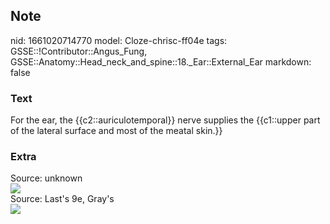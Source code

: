 ## Note
nid: 1661020714770
model: Cloze-chrisc-ff04e
tags: GSSE::!Contributor::Angus_Fung, GSSE::Anatomy::Head_neck_and_spine::18._Ear::External_Ear
markdown: false

### Text
For the ear, the {{c2::auriculotemporal}} nerve supplies the {{c1::upper part of the lateral surface and most of the meatal skin.}}

### Extra
<div>
  <div>
    Source: unknown
  </div>
  <div><img src="4DRlO9pXdhSdOANr4z-73A.png"></div>
</div>Source: Last's 9e, Gray's
<div><img src=
"paste-239ea95a383dfb8ede763afc1ae0a4ceb526984d.jpg"></div>
